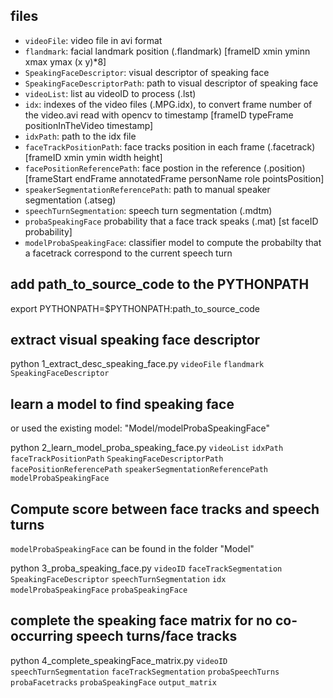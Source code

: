 ## files

 - `videoFile`: video file in avi format
 - `flandmark`: facial landmark position (.flandmark) [frameID xmin yminn xmax ymax (x y)*8]
 - `SpeakingFaceDescriptor`: visual descriptor of speaking face
 - `SpeakingFaceDescriptorPath`: path to visual descriptor of speaking face
 - `videoList`: list au videoID to process (.lst)
 - `idx`: indexes of the video files (.MPG.idx), to convert frame number of the video.avi read with opencv to timestamp [frameID typeFrame positionInTheVideo timestamp]
 - `idxPath`: path to the idx file
 - `faceTrackPositionPath`: face tracks position in each frame (.facetrack) [frameID xmin ymin width height]
 - `facePositionReferencePath`: face postion in the reference (.position) [frameStart endFrame annotatedFrame personName role pointsPosition]
 - `speakerSegmentationReferencePath`: path to manual speaker segmentation (.atseg)
 - `speechTurnSegmentation`: speech turn segmentation (.mdtm)
 - `probaSpeakingFace` probability that a face track speaks (.mat) [st faceID probability]
 - `modelProbaSpeakingFace`: classifier model to compute the probabilty that a facetrack correspond to the current speech turn

## add path_to_source_code to the PYTHONPATH

export PYTHONPATH=$PYTHONPATH:path_to_source_code

## extract visual speaking face descriptor

python 1_extract_desc_speaking_face.py `videoFile` `flandmark` `SpeakingFaceDescriptor`

## learn a model to find speaking face

or used the existing model: "Model/modelProbaSpeakingFace"

python 2_learn_model_proba_speaking_face.py `videoList` `idxPath` `faceTrackPositionPath` `SpeakingFaceDescriptorPath` `facePositionReferencePath` `speakerSegmentationReferencePath` `modelProbaSpeakingFace`

## Compute score between face tracks and speech turns

`modelProbaSpeakingFace` can be found in the folder "Model"

python 3_proba_speaking_face.py `videoID` `faceTrackSegmentation` `SpeakingFaceDescriptor` `speechTurnSegmentation` `idx` `modelProbaSpeakingFace` `probaSpeakingFace`

## complete the speaking face matrix for no co-occurring speech turns/face tracks

python 4_complete_speakingFace_matrix.py `videoID` `speechTurnSegmentation` `faceTrackSegmentation` `probaSpeechTurns` `probaFacetracks` `probaSpeakingFace` `output_matrix`


